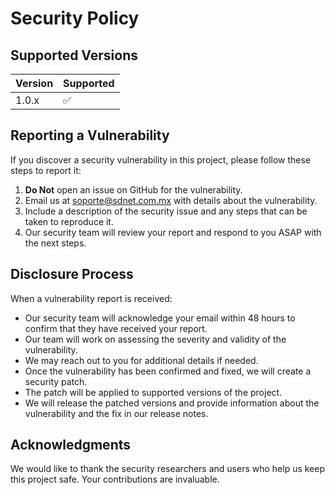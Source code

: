 # Security Policy

## Supported Versions

| Version | Supported          |
| ------- | ------------------ |
| 1.0.x   | :white_check_mark: |


## Reporting a Vulnerability

If you discover a security vulnerability in this project, please follow these steps to report it:

1. **Do Not** open an issue on GitHub for the vulnerability.
2. Email us at soporte@sdnet.com.mx with details about the vulnerability.
3. Include a description of the security issue and any steps that can be taken to reproduce it.
4. Our security team will review your report and respond to you ASAP with the next steps.

## Disclosure Process

When a vulnerability report is received:

- Our security team will acknowledge your email within 48 hours to confirm that they have received your report.
- Our team will work on assessing the severity and validity of the vulnerability.
- We may reach out to you for additional details if needed.
- Once the vulnerability has been confirmed and fixed, we will create a security patch.
- The patch will be applied to supported versions of the project.
- We will release the patched versions and provide information about the vulnerability and the fix in our release notes.

## Acknowledgments

We would like to thank the security researchers and users who help us keep this project safe. Your contributions are invaluable.
